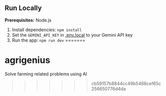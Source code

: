 


## Run Locally

**Prerequisites:**  Node.js


1. Install dependencies:
   `npm install`
2. Set the `GEMINI_API_KEY` in [.env.local](.env.local) to your Gemini API key
3. Run the app:
   `npm run dev`
=======
# agrigenius
Solve farming related problems using AI
>>>>>>> cb59157b8844cc49b5468cef65c256650776d4da
